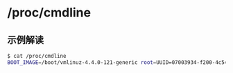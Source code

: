 # /proc/cmdline

## 示例解读

```sh
$ cat /proc/cmdline
BOOT_IMAGE=/boot/vmlinuz-4.4.0-121-generic root=UUID=07003934-f200-4c54-a4bb-8c82093a285f ro quiet splash vt.handoff=7
```